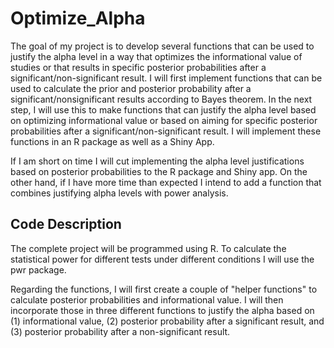 # Optimize_Alpha

The goal of my project is to develop several functions that can be used to justify the alpha level in a way that optimizes the informational value of studies or that results in specific posterior probabilities after a significant/non-significant result. 
I will first implement functions that can be used to calculate the prior and posterior probability after a significant/nonsignificant results according to Bayes theorem. In the next step, I will use this to make functions that can justify the alpha level based on optimizing informational value or based on aiming for specific posterior probabilities after a significant/non-significant result. I will implement these functions in an R package as well as a Shiny App. 

If I am short on time I will cut implementing the alpha level justifications based on posterior probabilities to the R package and Shiny app. On the other hand, if I have more time than expected I intend to add a function that combines justifying alpha levels with power analysis. 

## Code Description
The complete project will be programmed using R. To calculate the statistical power for different tests under different conditions I will use the pwr package.

Regarding the functions, I will first create a couple of "helper functions" to calculate posterior probabilities and informational value. I will then incorporate those in three different functions to justify the alpha based on (1) informational value, (2) posterior probability after a significant result, and (3) posterior probability after a non-significant result.
